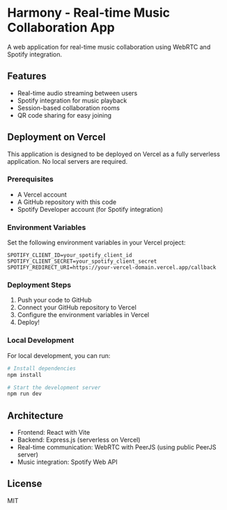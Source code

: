 # Harmony - Real-time Music Collaboration App

A web application for real-time music collaboration using WebRTC and Spotify integration.

## Features

- Real-time audio streaming between users
- Spotify integration for music playback
- Session-based collaboration rooms
- QR code sharing for easy joining

## Deployment on Vercel

This application is designed to be deployed on Vercel as a fully serverless application. No local servers are required.

### Prerequisites

- A Vercel account
- A GitHub repository with this code
- Spotify Developer account (for Spotify integration)

### Environment Variables

Set the following environment variables in your Vercel project:

```
SPOTIFY_CLIENT_ID=your_spotify_client_id
SPOTIFY_CLIENT_SECRET=your_spotify_client_secret
SPOTIFY_REDIRECT_URI=https://your-vercel-domain.vercel.app/callback
```

### Deployment Steps

1. Push your code to GitHub
2. Connect your GitHub repository to Vercel
3. Configure the environment variables in Vercel
4. Deploy!

### Local Development

For local development, you can run:

```bash
# Install dependencies
npm install

# Start the development server
npm run dev
```

## Architecture

- Frontend: React with Vite
- Backend: Express.js (serverless on Vercel)
- Real-time communication: WebRTC with PeerJS (using public PeerJS server)
- Music integration: Spotify Web API

## License

MIT 